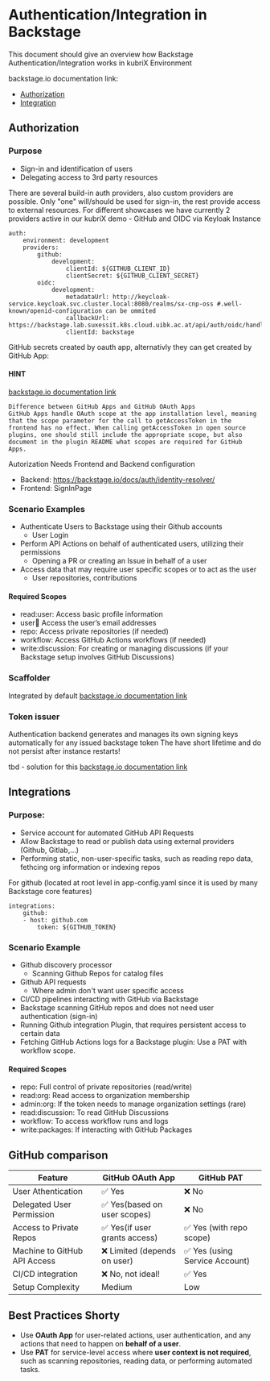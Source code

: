 # Authentication/Integration in Backstage

This document should give an overview how Backstage Authentication/Integration works in kubriX Environment

backstage.io documentation link: 
- [Authorization](https://backstage.io/docs/auth/)
- [Integration](https://backstage.io/docs/integrations/)

## Authorization
### Purpose
- Sign-in and identification of users
- Delegating access to 3rd party resources

There are several build-in auth providers, also custom providers are possible. Only "one" will/should be used for sign-in, the rest provide access to external resources.
For different showcases we have currently 2 providers active in our kubriX demo - GitHub and OIDC via Keyloak Instance

```
auth:
    environment: development
    providers:
        github:
            development:
                clientId: ${GITHUB_CLIENT_ID}
                clientSecret: ${GITHUB_CLIENT_SECRET}
        oidc:
            development:
                metadataUrl: http://keycloak-service.keycloak.svc.cluster.local:8080/realms/sx-cnp-oss #.well-known/openid-configuration can be ommited
                callbackUrl: https://backstage.lab.suxessit.k8s.cloud.uibk.ac.at/api/auth/oidc/handler/frame
                clientId: backstage
```
GitHub secrets created by oauth app, alternativly they can get created by GitHub App:

#### HINT
[backstage.io documentation link](https://backstage.io/docs/integrations/github/github-apps)

    Difference between GitHub Apps and GitHub OAuth Apps
    GitHub Apps handle OAuth scope at the app installation level, meaning that the scope parameter for the call to getAccessToken in the frontend has no effect. When calling getAccessToken in open source plugins, one should still include the appropriate scope, but also document in the plugin README what scopes are required for GitHub Apps.

Autorization Needs Frontend and Backend configuration
- Backend: https://backstage.io/docs/auth/identity-resolver/
- Frontend: SignInPage

### Scenario Examples
- Authenticate Users to Backstage using their Github accounts
  - User Login
- Perform API Actions on behalf of authenticated users, utilizing their permissions
  - Opening a PR or creating an Issue in behalf of a user
- Access data that may require user specific scopes or to act as the user
  - User repositories, contributions

#### Required Scopes
- read:user: Access basic profile information
- user:email: Access the user’s email addresses
- repo: Access private repositories (if needed)
- workflow: Access GitHub Actions workflows (if needed)
- write:discussion: For creating or managing discussions (if your Backstage setup involves GitHub Discussions)

### Scaffolder
Integrated by default 
[backstage.io documentation link](https://backstage.io/docs/auth/identity-resolver)
    
### Token issuer
Authentication backend generates and manages its own signing keys automatically for any issued backstage token
The have short lifetime and do not persist after instance restarts!

tbd - solution for this 
[backstage.io documentation link](https://backstage.io/docs/auth/#configuring-token-issuers)

## Integrations

### Purpose:
- Service account for automated GitHub API Requests
- Allow Backstage to read or publish data using external providers (Github, Gitlab,…)
- Performing static, non-user-specific tasks, such as reading repo data, fethcing org information or indexing repos

For github (located at root level in app-config.yaml since it is used by many Backstage core features)
```
integrations:
    github:
    - host: github.com
        token: ${GITHUB_TOKEN}
```

### Scenario Example
- Github discovery processor
  - Scanning Github Repos for catalog files
- Github API requests
  - Where admin don't want user specific access
- CI/CD pipelines interacting with GitHub via Backstage
- Backstage scanning GitHub repos and does not need user authentication (sign-in)
- Running Github integration Plugin, that requires persistent access to certain data
- Fetching GitHub Actions logs for a Backstage plugin: Use a PAT with workflow scope.

#### Required Scopes
- repo: Full control of private repositories (read/write)
- read:org: Read access to organization membership
- admin:org: If the token needs to manage organization settings (rare)
- read:discussion: To read GitHub Discussions
- workflow: To access workflow runs and logs
- write:packages: If interacting with GitHub Packages

## GitHub comparison 
|Feature|GitHub OAuth App|GitHub PAT|
| ------ | ------ | ------ |
|User Athentication|✅ Yes|❌ No|
|Delegated User Permission|✅ Yes(based on user scopes)|❌ No|
|Access to Private Repos|✅ Yes(if user grants access)|✅ Yes (with repo scope)|
|Machine to GitHub API Access|❌ Limited (depends on user)|✅ Yes (using Service Account)|
|CI/CD integration|❌ No, not ideal!|✅ Yes|
|Setup Complexity|Medium|Low|

## Best Practices Shorty
- Use **OAuth App** for user-related actions, user authentication, and any actions that need to happen on **behalf of a user**.
- Use **PAT** for service-level access where **user context is not required**, such as scanning repositories, reading data, or performing automated tasks.
